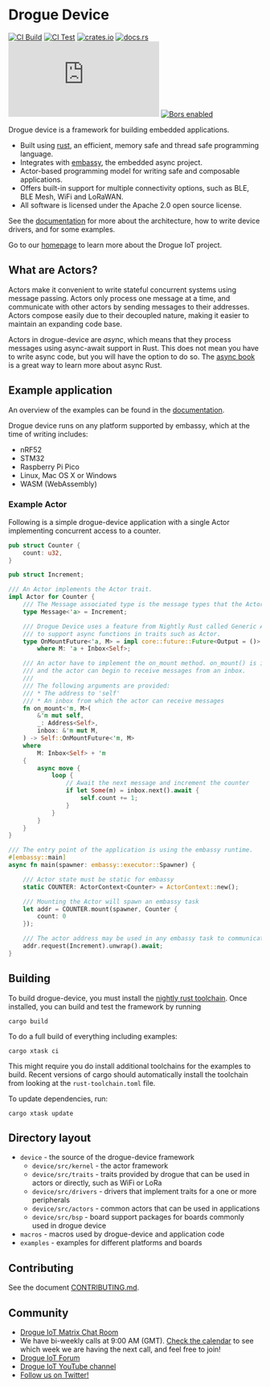 # Drogue Device

[![CI Build](https://github.com/drogue-iot/drogue-device/actions/workflows/build.yaml/badge.svg)](https://github.com/drogue-iot/drogue-device/actions/workflows/build.yaml)
[![CI Test](https://github.com/drogue-iot/drogue-device/actions/workflows/test.yaml/badge.svg)](https://github.com/drogue-iot/drogue-device/actions/workflows/test.yaml)
[![crates.io](https://img.shields.io/crates/v/drogue-device.svg)](https://crates.io/crates/drogue-device)
[![docs.rs](https://docs.rs/drogue-device/badge.svg)](https://docs.rs/drogue-device)
[![Matrix](https://img.shields.io/matrix/drogue-iot:matrix.org)](https://matrix.to/#/#drogue-iot:matrix.org)
[![Bors enabled](https://bors.tech/images/badge_small.svg)](https://app.bors.tech/repositories/40676)

Drogue device is a framework for building embedded applications.

* Built using [rust](https://www.rust-lang.org), an efficient, memory safe and thread safe programming language.
* Integrates with [embassy](https://github.com/embassy-rs/embassy), the embedded async project. 
* Actor-based programming model for writing safe and composable applications.
* Offers built-in support for multiple connectivity options, such as BLE, BLE Mesh, WiFi and LoRaWAN.
* All software is licensed under the Apache 2.0 open source license.

See the [documentation](https://book.drogue.io/drogue-device/dev/index.html) for more about the architecture, how to write device drivers, and for some examples.

Go to our [homepage](https://www.drogue.io) to learn more about the Drogue IoT project.

## What are Actors?

Actors make it convenient to write stateful concurrent systems using message passing. Actors only process one message at a time, and communicate with other actors by sending messages to their addresses. Actors compose easily due to their decoupled nature, making it easier to maintain an expanding code base.

Actors in drogue-device are *async*, which means that they process messages using async-await support in Rust. This does not mean you have to write async code, but you will have the option to do so. The [async book](https://rust-lang.github.io/async-book/) is a great way to learn more about async Rust.


## Example application

An overview of the examples can be found in the [documentation](https://book.drogue.io/drogue-device/dev/examples.html).

Drogue device runs on any platform supported by embassy, which at the time of writing includes:

* nRF52 
* STM32
* Raspberry Pi Pico
* Linux, Mac OS X or Windows
* WASM (WebAssembly)

### Example Actor

Following is a simple drogue-device application with a single Actor implementing concurrent access to a counter.

```rust
pub struct Counter {
    count: u32,
}

pub struct Increment;

/// An Actor implements the Actor trait.
impl Actor for Counter {
    /// The Message associated type is the message types that the Actor can receive.
    type Message<'a> = Increment;

    /// Drogue Device uses a feature from Nightly Rust called Generic Associated Types (GAT) in order
    /// to support async functions in traits such as Actor.
    type OnMountFuture<'a, M> = impl core::future::Future<Output = ()> + 'a
        where M: 'a + Inbox<Self>;

    /// An actor have to implement the on_mount method. on_mount() is invoked when the internals of an actor is ready,
    /// and the actor can begin to receive messages from an inbox.
    ///
    /// The following arguments are provided:
    /// * The address to 'self'
    /// * An inbox from which the actor can receive messages
    fn on_mount<'m, M>(
        &'m mut self,
        _: Address<Self>,
        inbox: &'m mut M,
    ) -> Self::OnMountFuture<'m, M>
    where
        M: Inbox<Self> + 'm
    {
        async move {
            loop {
                // Await the next message and increment the counter
                if let Some(m) = inbox.next().await {
                    self.count += 1;
                }
            }
        }
    }
}

/// The entry point of the application is using the embassy runtime.
#[embassy::main]
async fn main(spawner: embassy::executor::Spawner) {

    /// Actor state must be static for embassy
    static COUNTER: ActorContext<Counter> = ActorContext::new();

    /// Mounting the Actor will spawn an embassy task
    let addr = COUNTER.mount(spawner, Counter {
        count: 0
    });

    /// The actor address may be used in any embassy task to communicate with the actor.
    addr.request(Increment).unwrap().await;
}
```


## Building

To build drogue-device, you must install the [nightly rust toolchain](https://rustup.rs/). Once
installed, you can build and test the framework by running

~~~shell
cargo build
~~~

To do a full build of everything including examples:

~~~shell
cargo xtask ci
~~~

This might require you do install additional toolchains for the examples to build. Recent versions
of cargo should automatically install the toolchain from looking at the `rust-toolchain.toml` file.

To update dependencies, run:

~~~shell
cargo xtask update
~~~

## Directory layout

* `device` - the source of the drogue-device framework
  * `device/src/kernel` - the actor framework
  * `device/src/traits` - traits provided by drogue that can be used in actors or directly, such as WiFi or LoRa
  * `device/src/drivers` - drivers that implement traits for a one or more peripherals
  * `device/src/actors` - common actors that can be used in applications
  * `device/src/bsp` - board support packages for boards commonly used in drogue device 
* `macros` - macros used by drogue-device and application code
* `examples` - examples for different platforms and boards


## Contributing

See the document [CONTRIBUTING.md](CONTRIBUTING.md).

## Community

* [Drogue IoT Matrix Chat Room](https://matrix.to/#/#drogue-iot:matrix.org)
* We have bi-weekly calls at 9:00 AM (GMT). [Check the calendar](https://calendar.google.com/calendar/u/0/embed?src=ofuctjec399jr6kara7n0uidqg@group.calendar.google.com&pli=1) to see which week we are having the next call, and feel free to join!
* [Drogue IoT Forum](https://discourse.drogue.io/)
* [Drogue IoT YouTube channel](https://www.youtube.com/channel/UC7GZUy2hKidvY6V_3QZfCcA)
* [Follow us on Twitter!](https://twitter.com/DrogueIoT)
